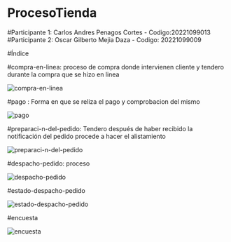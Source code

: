 # ProcesoTienda

#Participante 1: Carlos Andres Penagos Cortes - Codigo:20221099013 #Participante 2: Oscar Gilberto Mejia Daza - Codigo: 20221099009

#Índice

#compra-en-linea: proceso de compra donde intervienen cliente y tendero durante la compra que se hizo en linea 

![compra-en-linea](https://user-images.githubusercontent.com/112451362/189788394-8b9cc31f-26e1-4815-a4ae-95235489ef7a.png)


#pago : Forma en que se reliza el pago y comprobacion del mismo 

![pago](https://user-images.githubusercontent.com/112451362/189788477-cb495879-64f1-4eee-9158-35a31af2b7da.png)

#preparaci-n-del-pedido: Tendero después de haber recibido la notificación del pedido procede a hacer el alistamiento 

![preparaci-n-del-pedido](https://user-images.githubusercontent.com/112451362/189788724-93745d15-275a-4873-a58b-e339aa007679.png)

#despacho-pedido: proceso 

![despacho-pedido](https://user-images.githubusercontent.com/112451362/189788802-108db9c5-726f-48f6-b622-8cec03efad15.png)


#estado-despacho-pedido

![estado-despacho-pedido](https://user-images.githubusercontent.com/112451362/189788828-c8e6a652-9c43-4497-8ca9-a3f40c41d4c6.png)

#encuesta

![encuesta](https://user-images.githubusercontent.com/112451362/189788811-1ca60500-76ee-44c7-aafa-c7ef523eb185.png)


